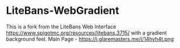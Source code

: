 # LiteBans-WebGradient
This is a fork from the LiteBans Web Interface https://www.spigotmc.org/resources/litebans.3715/ with a gradient background feel.
Main Page - https://i.glaremasters.me/i/14hyh4t.png
